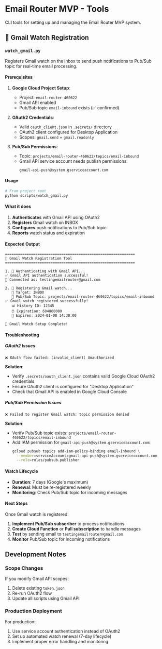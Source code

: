 # Email Router MVP - Tools

CLI tools for setting up and managing the Email Router MVP system.

## 📧 Gmail Watch Registration

### `watch_gmail.py`

Registers Gmail watch on the inbox to send push notifications to Pub/Sub topic for real-time email processing.

#### Prerequisites

1. **Google Cloud Project Setup**:
   - Project: `email-router-460622`
   - Gmail API enabled
   - Pub/Sub topic `email-inbound` exists (✅ confirmed)

2. **OAuth2 Credentials**:
   - Valid `oauth_client.json` in `.secrets/` directory
   - OAuth2 client configured for Desktop Application
   - Scopes: `gmail.send` + `gmail.readonly`

3. **Pub/Sub Permissions**:
   - Topic: `projects/email-router-460622/topics/email-inbound`
   - Gmail API service account needs publish permissions:
     ```
     gmail-api-push@system.gserviceaccount.com
     ```

#### Usage

```bash
# From project root
python scripts/watch_gmail.py
```

#### What it does

1. **Authenticates** with Gmail API using OAuth2
2. **Registers** Gmail watch on INBOX
3. **Configures** push notifications to Pub/Sub topic
4. **Reports** watch status and expiration

#### Expected Output

```
============================================================
📧 Gmail Watch Registration Tool
============================================================

1. 🔐 Authenticating with Gmail API...
✅ Gmail API authentication successful!
👤 Connected as: testingemailrouter@gmail.com

2. 📡 Registering Gmail watch...
   📮 Target: INBOX
   🔔 Pub/Sub Topic: projects/email-router-460622/topics/email-inbound
✅ Gmail watch registered successfully!
   📊 History ID: 12345
   ⏰ Expiration: 604800000
   📅 Expires: 2024-01-08 14:30:00

🎉 Gmail Watch Setup Complete!
```

#### Troubleshooting

##### OAuth2 Issues
```
❌ OAuth flow failed: (invalid_client) Unauthorized
```
**Solution**: 
- Verify `.secrets/oauth_client.json` contains valid Google Cloud OAuth2 credentials
- Ensure OAuth2 client is configured for "Desktop Application"
- Check that Gmail API is enabled in Google Cloud Console

##### Pub/Sub Permission Issues
```
❌ Failed to register Gmail watch: topic permission denied
```
**Solution**:
- Verify Pub/Sub topic exists: `projects/email-router-460622/topics/email-inbound`
- Add IAM permission for `gmail-api-push@system.gserviceaccount.com`:
  ```bash
  gcloud pubsub topics add-iam-policy-binding email-inbound \
    --member=serviceAccount:gmail-api-push@system.gserviceaccount.com \
    --role=roles/pubsub.publisher
  ```

#### Watch Lifecycle

- **Duration**: 7 days (Google's maximum)
- **Renewal**: Must be re-registered weekly
- **Monitoring**: Check Pub/Sub topic for incoming messages

#### Next Steps

Once Gmail watch is registered:

1. **Implement Pub/Sub subscriber** to process notifications
2. **Create Cloud Function** or **Pull subscription** to handle messages
3. **Test** by sending email to `testingemailrouter@gmail.com`
4. **Monitor** Pub/Sub topic for incoming notifications

## Development Notes

### Scope Changes

If you modify Gmail API scopes:
1. Delete existing `token.json`
2. Re-run OAuth2 flow
3. Update all scripts using Gmail API

### Production Deployment

For production:
1. Use service account authentication instead of OAuth2
2. Set up automated watch renewal (7-day lifecycle)
3. Implement proper error handling and monitoring 
